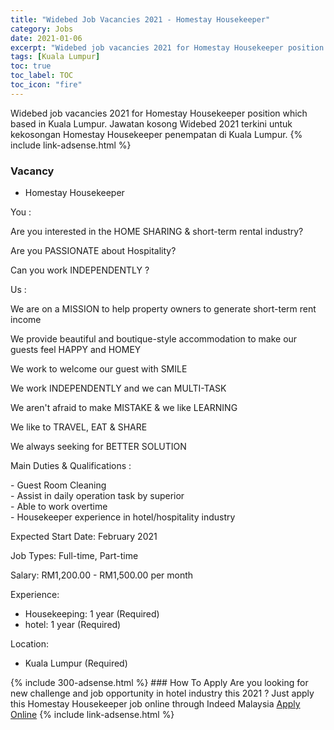 ```yaml
---
title: "Widebed Job Vacancies 2021 - Homestay Housekeeper" 
category: Jobs 
date: 2021-01-06 
excerpt: "Widebed job vacancies 2021 for Homestay Housekeeper position which based in Kuala Lumpur. Jawatan kosong Widebed 2021 terkini untuk kekosongan Homestay Housekeeper penempatan di Kuala Lumpur" 
tags: [Kuala Lumpur] 
toc: true 
toc_label: TOC 
toc_icon: "fire" 
--- 
```


Widebed job vacancies 2021 for Homestay Housekeeper position which based in Kuala Lumpur. Jawatan kosong Widebed 2021 terkini untuk kekosongan Homestay Housekeeper penempatan di Kuala Lumpur. 
{% include link-adsense.html %} 
### Vacancy 
- Homestay Housekeeper 
<div><p>You :</p><p>Are you interested in the HOME SHARING &amp; short-term rental industry?</p><p>Are you PASSIONATE about Hospitality?</p><p>Can you work INDEPENDENTLY ?</p><p>Us :</p><p>We are on a MISSION to help property owners to generate short-term rent income</p><p>We provide beautiful and boutique-style accommodation to make our guests feel HAPPY and HOMEY</p><p>We work to welcome our guest with SMILE</p><p>We work INDEPENDENTLY and we can MULTI-TASK</p><p>We aren't afraid to make MISTAKE &amp; we like LEARNING</p><p>We like to TRAVEL, EAT &amp; SHARE</p><p>We always seeking for BETTER SOLUTION</p><p>Main Duties &amp; Qualifications :</p><p>- Guest Room Cleaning<br>- Assist in daily operation task by superior<br>- Able to work overtime<br>- Housekeeper experience in hotel/hospitality industry</p><p>Expected Start Date: February 2021</p><p>Job Types: Full-time, Part-time</p><p>Salary: RM1,200.00 - RM1,500.00 per month</p><p>Experience:</p><ul><li>Housekeeping: 1 year (Required)</li><li>hotel: 1 year (Required)</li></ul><p>Location:</p><ul><li>Kuala Lumpur (Required)</li></ul></div> 
{% include 300-adsense.html %} 
### How To Apply 
Are you looking for new challenge and job opportunity in hotel industry this 2021 ?
Just apply this Homestay Housekeeper job online through Indeed Malaysia 
<a href="https://malaysia.indeed.com/viewjob?jk=d027159403a6e56c" class="btn btn--info" target="_blank" rel="nofollow noopenner">Apply Online</a> 
{% include link-adsense.html %} 